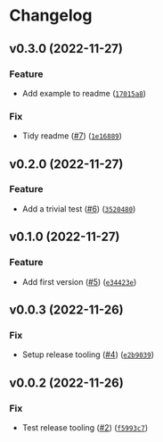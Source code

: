 # Changelog

<!--next-version-placeholder-->

## v0.3.0 (2022-11-27)
### Feature
* Add example to readme ([`17015a8`](https://github.com/Bluetooth-Devices/usb-devices/commit/17015a877e0474b5ed9e5e95b91db909c736948b))

### Fix
* Tidy readme ([#7](https://github.com/Bluetooth-Devices/usb-devices/issues/7)) ([`1e16889`](https://github.com/Bluetooth-Devices/usb-devices/commit/1e1688992add590388d4258a578225b1f4925cf8))

## v0.2.0 (2022-11-27)
### Feature
* Add a trivial test ([#6](https://github.com/Bluetooth-Devices/usb-devices/issues/6)) ([`3520480`](https://github.com/Bluetooth-Devices/usb-devices/commit/3520480a1ab2f05051057b8f0258457edc8998ca))

## v0.1.0 (2022-11-27)
### Feature
* Add first version ([#5](https://github.com/Bluetooth-Devices/usb-devices/issues/5)) ([`e34423e`](https://github.com/Bluetooth-Devices/usb-devices/commit/e34423ece309ce492bee74dff8154835bd0e6378))

## v0.0.3 (2022-11-26)
### Fix
* Setup release tooling ([#4](https://github.com/Bluetooth-Devices/usb-devices/issues/4)) ([`e2b9039`](https://github.com/Bluetooth-Devices/usb-devices/commit/e2b90393b25f28e7434e3e9567bb642692f91e76))

## v0.0.2 (2022-11-26)
### Fix
* Test release tooling ([#2](https://github.com/Bluetooth-Devices/usb-devices/issues/2)) ([`f5993c7`](https://github.com/Bluetooth-Devices/usb-devices/commit/f5993c7e1f804d70622fb2ddfddaf4b0ac9cebe5))
